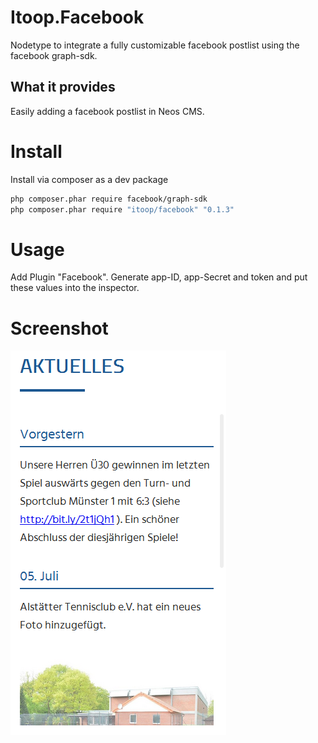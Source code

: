 # Itoop.Facebook
Nodetype to integrate a fully customizable facebook postlist using the facebook graph-sdk.

## What it provides
Easily adding a facebook postlist in Neos CMS. 

# Install
Install via composer as a dev package
```bash
php composer.phar require facebook/graph-sdk
php composer.phar require "itoop/facebook" "0.1.3"
```
# Usage
Add Plugin "Facebook". Generate app-ID, app-Secret and token and put these values into the inspector.

# Screenshot
![Screenshot](/Documentation/Example.png?raw=true "Screenshot")
